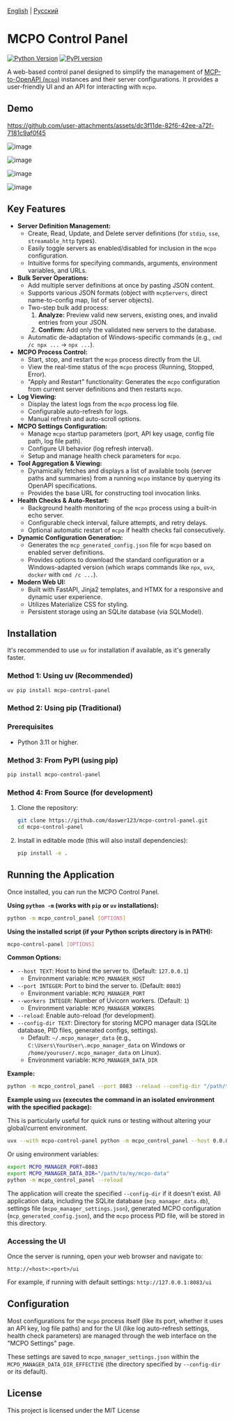[English](README.md) | [Русский](README_RU.md)

# MCPO Control Panel

[![Python Version](https://img.shields.io/pypi/pyversions/mcpo-control-panel.svg)](https://pypi.org/project/mcpo-control-panel/)
[![PyPI version](https://badge.fury.io/py/mcpo-control-panel.svg)](https://badge.fury.io/py/mcpo-control-panel)

A web-based control panel designed to simplify the management of [MCP-to-OpenAPI (`mcpo`)](https://github.com/open-webui/mcpo) instances and their server configurations. It provides a user-friendly UI and an API for interacting with `mcpo`.

## Demo

https://github.com/user-attachments/assets/dc3f11de-82f6-42ee-a72f-7181c9af0f45

![image](https://github.com/user-attachments/assets/64ad95ad-4ea8-44d8-a935-bac98b866760)

![image](https://github.com/user-attachments/assets/49c22169-09b1-440b-a662-41b3f7f11ae9)

![image](https://github.com/user-attachments/assets/6ee9aed8-ea60-48fa-adb6-e93066120bd7)

![image](https://github.com/user-attachments/assets/9c82d141-e8cd-4dc5-890e-d271ddb94b77)


## Key Features

*   **Server Definition Management:**
    *   Create, Read, Update, and Delete server definitions (for `stdio`, `sse`, `streamable_http` types).
    *   Easily toggle servers as enabled/disabled for inclusion in the `mcpo` configuration.
    *   Intuitive forms for specifying commands, arguments, environment variables, and URLs.
*   **Bulk Server Operations:**
    *   Add multiple server definitions at once by pasting JSON content.
    *   Supports various JSON formats (object with `mcpServers`, direct name-to-config map, list of server objects).
    *   Two-step bulk add process:
        1.  **Analyze:** Preview valid new servers, existing ones, and invalid entries from your JSON.
        2.  **Confirm:** Add only the validated new servers to the database.
    *   Automatic de-adaptation of Windows-specific commands (e.g., `cmd /c npx ...` -> `npx ...`).
*   **MCPO Process Control:**
    *   Start, stop, and restart the `mcpo` process directly from the UI.
    *   View the real-time status of the `mcpo` process (Running, Stopped, Error).
    *   "Apply and Restart" functionality: Generates the `mcpo` configuration from current server definitions and then restarts `mcpo`.
*   **Log Viewing:**
    *   Display the latest logs from the `mcpo` process log file.
    *   Configurable auto-refresh for logs.
    *   Manual refresh and auto-scroll options.
*   **MCPO Settings Configuration:**
    *   Manage `mcpo` startup parameters (port, API key usage, config file path, log file path).
    *   Configure UI behavior (log refresh interval).
    *   Setup and manage health check parameters for `mcpo`.
*   **Tool Aggregation & Viewing:**
    *   Dynamically fetches and displays a list of available tools (server paths and summaries) from a running `mcpo` instance by querying its OpenAPI specifications.
    *   Provides the base URL for constructing tool invocation links.
*   **Health Checks & Auto-Restart:**
    *   Background health monitoring of the `mcpo` process using a built-in echo server.
    *   Configurable check interval, failure attempts, and retry delays.
    *   Optional automatic restart of `mcpo` if health checks fail consecutively.
*   **Dynamic Configuration Generation:**
    *   Generates the `mcp_generated_config.json` file for `mcpo` based on enabled server definitions.
    *   Provides options to download the standard configuration or a Windows-adapted version (which wraps commands like `npx`, `uvx`, `docker` with `cmd /c ...`).
*   **Modern Web UI:**
    *   Built with FastAPI, Jinja2 templates, and HTMX for a responsive and dynamic user experience.
    *   Utilizes Materialize CSS for styling.
    *   Persistent storage using an SQLite database (via SQLModel).

## Installation

It's recommended to use `uv` for installation if available, as it's generally faster.

### Method 1: Using uv (Recommended)

```bash
uv pip install mcpo-control-panel
```

### Method 2: Using pip (Traditional)

### Prerequisites

*   Python 3.11 or higher.

### Method 3: From PyPI (using pip)

```bash
pip install mcpo-control-panel
```

### Method 4: From Source (for development)

1.  Clone the repository:
    ```bash
    git clone https://github.com/daswer123/mcpo-control-panel.git
    cd mcpo-control-panel
    ```
2.  Install in editable mode (this will also install dependencies):
    ```bash
    pip install -e .
    ```

## Running the Application

Once installed, you can run the MCPO Control Panel.

**Using `python -m` (works with `pip` or `uv` installations):**

```bash
python -m mcpo_control_panel [OPTIONS]
```

**Using the installed script (if your Python scripts directory is in PATH):**

```bash
mcpo-control-panel [OPTIONS]
```

**Common Options:**

*   `--host TEXT`: Host to bind the server to. (Default: `127.0.0.1`)
    *   Environment variable: `MCPO_MANAGER_HOST`
*   `--port INTEGER`: Port to bind the server to. (Default: `8083`)
    *   Environment variable: `MCPO_MANAGER_PORT`
*   `--workers INTEGER`: Number of Uvicorn workers. (Default: `1`)
    *   Environment variable: `MCPO_MANAGER_WORKERS`
*   `--reload`: Enable auto-reload (for development).
*   `--config-dir TEXT`: Directory for storing MCPO manager data (SQLite database, PID files, generated configs, settings).
    *   Default: `~/.mcpo_manager_data` (e.g., `C:\Users\YourUser\.mcpo_manager_data` on Windows or `/home/youruser/.mcpo_manager_data` on Linux).
    *   Environment variable: `MCPO_MANAGER_DATA_DIR`

**Example:**

```bash
python -m mcpo_control_panel --port 8083 --reload --config-dir "/path/to/my/mcpo-data"
```

**Example using `uvx` (executes the command in an isolated environment with the specified package):**

This is particularly useful for quick runs or testing without altering your global/current environment.

```bash
uvx --with mcpo-control-panel python -m mcpo_control_panel --host 0.0.0.0 --port 8934 --config-dir test
```

Or using environment variables:

```bash
export MCPO_MANAGER_PORT=8083
export MCPO_MANAGER_DATA_DIR="/path/to/my/mcpo-data"
python -m mcpo_control_panel --reload
```

The application will create the specified `--config-dir` if it doesn't exist. All application data, including the SQLite database (`mcp_manager_data.db`), settings file (`mcpo_manager_settings.json`), generated MCPO configuration (`mcp_generated_config.json`), and the `mcpo` process PID file, will be stored in this directory.

### Accessing the UI

Once the server is running, open your web browser and navigate to:

`http://<host>:<port>/ui`

For example, if running with default settings: `http://127.0.0.1:8083/ui`

## Configuration

Most configurations for the `mcpo` process itself (like its port, whether it uses an API key, log file paths) and for the UI (like log auto-refresh settings, health check parameters) are managed through the web interface on the "MCPO Settings" page.

These settings are saved to `mcpo_manager_settings.json` within the `MCPO_MANAGER_DATA_DIR_EFFECTIVE` (the directory specified by `--config-dir` or its default).

## License

This project is licensed under the MIT License 
